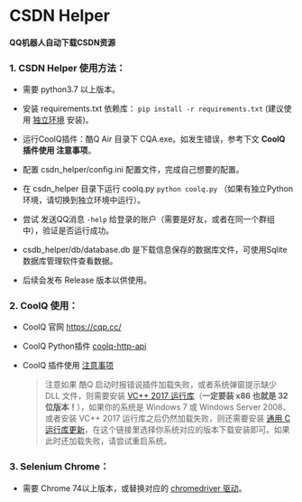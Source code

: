 # CSDN Helper
#### QQ机器人自动下载CSDN资源

### 1. CSDN Helper 使用方法：

* 需要 python3.7 以上版本。

* 安装 requirements.txt 依赖库： ```pip install -r requirements.txt``` (建议使用 [独立环境](https://www.jianshu.com/p/6a3ff66cb8d3) 安装)。

* 运行CoolQ插件：酷Q Air 目录下 CQA.exe。如发生错误，参考下文 **CoolQ 插件使用 注意事项**。

* 配置 csdn_helper/config.ini 配置文件，完成自己想要的配置。

* 在 csdn_helper 目录下运行 coolq.py ```python coolq.py``` （如果有独立Python环境，请切换到独立环境中运行）。

* 尝试 发送QQ消息 ```-help``` 给登录的账户（需要是好友，或者在同一个群组中），验证是否运行成功。

* csdb_helper/db/database.db 是下载信息保存的数据库文件，可使用Sqlite数据库管理软件查看数据。

* 后续会发布 Release 版本以供使用。

### 2. CoolQ 使用：

* CoolQ 官网 https://cqp.cc/

* CoolQ Python插件 [coolq-http-api](https://github.com/richardchien/python-aiocqhttp)

* CoolQ 插件使用 [注意事项](https://cqhttp.cc/docs/4.10/#/)

  >注意如果 酷Q 启动时报错说插件加载失败，或者系统弹窗提示缺少 DLL 文件，则需要安装 [VC++ 2017 运行库](https://aka.ms/vs/15/release/VC_redist.x86.exe)（**一定要装 x86 也就是 32 位版本！**），如果你的系统是 Windows 7 或 Windows Server 2008、或者安装 VC++ 2017 运行库之后仍然加载失败，则还需要安装 [通用 C 运行库更新](https://support.microsoft.com/zh-cn/help/3118401/update-for-universal-c-runtime-in-windows)，在这个链接里选择你系统对应的版本下载安装即可。如果此时还加载失败，请尝试重启系统。

### 3. Selenium Chrome：

* 需要 Chrome 74以上版本，或替换对应的 [chromedriver 驱动](http://npm.taobao.org/mirrors/chromedriver/)。
